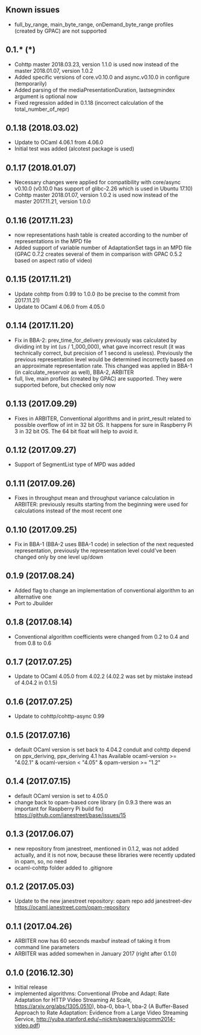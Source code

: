 Known issues
--------------------
* full_by_range, main_byte_range, onDemand_byte_range profiles (created by GPAC) are not supported

0.1.* (*)
--------------------
* Cohttp master 2018.03.23, version 1.1.0 is used now instead of the master 2018.01.07, version 1.0.2
* Added specific versions of core.v0.10.0 and async.v0.10.0 in configure (temporarily)
* Added parsing of the mediaPresentationDuration, lastsegmindex argument is optional now
* Fixed regression added in 0.1.18 (incorrect calculation of the total_number_of_repr)

0.1.18 (2018.03.02)
--------------------
* Update to OCaml 4.06.1 from 4.06.0
* Initial test was added (alcotest package is used)

0.1.17 (2018.01.07)
--------------------
* Necessary changes were applied for compatibility with core/async v0.10.0
  (v0.10.0 has support of glibc-2.26 which is used in Ubuntu 17.10)
* Cohttp master 2018.01.07, version 1.0.2 is used now instead of the master 2017.11.21, version 1.0.0

0.1.16 (2017.11.23)
--------------------
* now representations hash table is created according to the number of representations in the MPD file
* Added support of variable number of AdaptationSet tags in an MPD file
  (GPAC 0.7.2 creates several of them in comparison with GPAC 0.5.2 based on aspect ratio of video)

0.1.15 (2017.11.21)
--------------------
* Update cohttp from 0.99 to 1.0.0 (to be precise to the commit from 2017.11.21)
* Update to OCaml 4.06.0 from 4.05.0

0.1.14 (2017.11.20)
--------------------
* Fix in BBA-2: prev_time_for_delivery previously was calculated by dividing int by int (us / 1_000_000), what gave incorrect result (it was technically correct, but precision of 1 second is useless). Previously the previous representation level would be determined incorrectly based on an approximate representation rate. This changed was applied in BBA-1 (in calculate_reservoir as well), BBA-2, ARBITER
* full, live, main profiles (created by GPAC) are supported. They were supported before, but checked only now

0.1.13 (2017.09.29)
--------------------
* Fixes in ARBITER, Conventional algorithms and in print_result related to possible overflow of int in 32 bit OS.
It happens for sure in Raspberry Pi 3 in 32 bit OS. The 64 bit float will help to avoid it.

0.1.12 (2017.09.27)
--------------------
* Support of SegmentList type of MPD was added

0.1.11 (2017.09.26)
--------------------
* Fixes in throughput mean and throughput variance calculation in ARBITER:
previously results starting from the beginning were used for calculations instead of the most recent one

0.1.10 (2017.09.25)
--------------------
* Fix in BBA-1 (BBA-2 uses BBA-1 code) in selection of the next requested representation,
previously the representation level could've been changed only by one level up/down

0.1.9 (2017.08.24)
--------------------
* Added flag to change an implementation of conventional algorithm to an alternative one
* Port to Jbuilder

0.1.8 (2017.08.14)
--------------------
* Conventional algorithm coefficients were changed from 0.2 to 0.4 and from 0.8 to 0.6

0.1.7 (2017.07.25)
--------------------
* Update to OCaml 4.05.0 from 4.02.2 (4.02.2 was set by mistake instead of 4.04.2 in 0.1.5)

0.1.6 (2017.07.25)
--------------------
* Update to cohttp/cohttp-async 0.99

0.1.5 (2017.07.16)
--------------------
* default OCaml version is set back to 4.04.2
conduit and cohttp depend on ppx_deriving, ppx_deriving 4.1 has
Available	ocaml-version >= "4.02.1" & ocaml-version < "4.05" & opam-version >= "1.2"

0.1.4 (2017.07.15)
--------------------
* default OCaml version is set to 4.05.0
* change back to opam-based core library (in 0.9.3 there was an important for Raspberry Pi build fix)
https://github.com/janestreet/base/issues/15

0.1.3 (2017.06.07)
--------------------
* new repository from janestreet, mentioned in 0.1.2, was not added actually,
and it is not now, because these libraries were recently updated in opam, so, no need
* ocaml-cohttp folder added to .gitignore

0.1.2 (2017.05.03)
--------------------
* Update to the new janestreet repository:
opam repo add janestreet-dev https://ocaml.janestreet.com/opam-repository

0.1.1 (2017.04.26)
--------------------
* ARBITER now has 60 seconds maxbuf instead of taking it from command line parameters
* ARBITER was added somewhen in January 2017 (right after 0.1.0)

0.1.0 (2016.12.30)
--------------------
* Initial release
* implemented algorithms: Conventional (Probe and Adapt: Rate Adaptation for HTTP Video Streaming At Scale, https://arxiv.org/abs/1305.0510), bba-0, bba-1, bba-2 (A Buffer-Based Approach to Rate Adaptation: Evidence from a Large Video Streaming Service, http://yuba.stanford.edu/~nickm/papers/sigcomm2014-video.pdf)